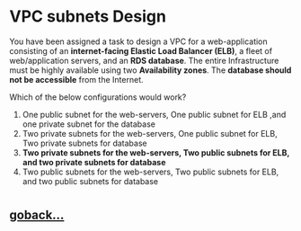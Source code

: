 # VPC subnets Design

You have been assigned a task to design a VPC for a web-application consisting of an **internet-facing Elastic Load Balancer (ELB)**, a fleet of web/application servers, and an **RDS database**. The entire Infrastructure must be highly available using two **Availability zones**. The **database should not be accessible** from the Internet.

Which of the below configurations would work?

1. One public subnet for the web-servers, One public subnet for ELB ,and one private subnet for the database
2. Two private subnets for the web-servers, One public subnet for ELB, Two private subnets for database
3. **Two private subnets for the web-servers, Two public subnets for ELB, and two private subnets for database**
4. Two public subnets for the web-servers, Two public subnets for ELB, and two public subnets for database
#
## [goback...](./index.md)